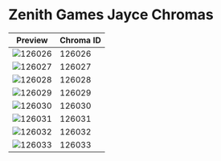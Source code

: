 # Zenith Games Jayce Chromas

| Preview | Chroma ID |
|---------|-----------|
| ![126026](https://raw.communitydragon.org/latest/plugins/rcp-be-lol-game-data/global/default/v1/champion-chroma-images/126/126026.png) | 126026 |
| ![126027](https://raw.communitydragon.org/latest/plugins/rcp-be-lol-game-data/global/default/v1/champion-chroma-images/126/126027.png) | 126027 |
| ![126028](https://raw.communitydragon.org/latest/plugins/rcp-be-lol-game-data/global/default/v1/champion-chroma-images/126/126028.png) | 126028 |
| ![126029](https://raw.communitydragon.org/latest/plugins/rcp-be-lol-game-data/global/default/v1/champion-chroma-images/126/126029.png) | 126029 |
| ![126030](https://raw.communitydragon.org/latest/plugins/rcp-be-lol-game-data/global/default/v1/champion-chroma-images/126/126030.png) | 126030 |
| ![126031](https://raw.communitydragon.org/latest/plugins/rcp-be-lol-game-data/global/default/v1/champion-chroma-images/126/126031.png) | 126031 |
| ![126032](https://raw.communitydragon.org/latest/plugins/rcp-be-lol-game-data/global/default/v1/champion-chroma-images/126/126032.png) | 126032 |
| ![126033](https://raw.communitydragon.org/latest/plugins/rcp-be-lol-game-data/global/default/v1/champion-chroma-images/126/126033.png) | 126033 |